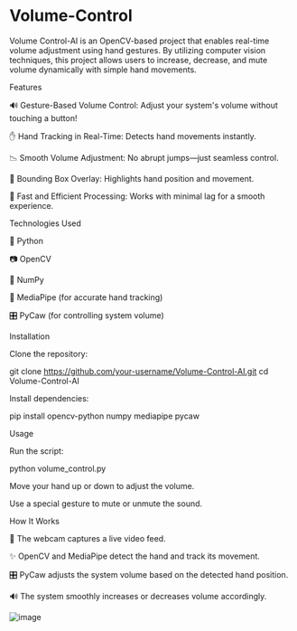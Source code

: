 # Volume-Control
Volume Control-AI is an OpenCV-based project that enables real-time volume adjustment using hand gestures. By utilizing computer vision techniques, this project allows users to increase, decrease, and mute volume dynamically with simple hand movements.

Features

🔊 Gesture-Based Volume Control: Adjust your system's volume without touching a button!

✋ Hand Tracking in Real-Time: Detects hand movements instantly.

📉 Smooth Volume Adjustment: No abrupt jumps—just seamless control.

🔲 Bounding Box Overlay: Highlights hand position and movement.

🚀 Fast and Efficient Processing: Works with minimal lag for a smooth experience.

Technologies Used

🐍 Python

📷 OpenCV

🔢 NumPy

🤖 MediaPipe (for accurate hand tracking)

🎛 PyCaw (for controlling system volume)

Installation

Clone the repository:

git clone https://github.com/your-username/Volume-Control-AI.git
cd Volume-Control-AI

Install dependencies:

pip install opencv-python numpy mediapipe pycaw

Usage

Run the script:

python volume_control.py

Move your hand up or down to adjust the volume.

Use a special gesture to mute or unmute the sound.

How It Works

📸 The webcam captures a live video feed.

✨ OpenCV and MediaPipe detect the hand and track its movement.

🎛 PyCaw adjusts the system volume based on the detected hand position.

🔊 The system smoothly increases or decreases volume accordingly.

![image](https://github.com/user-attachments/assets/6142553e-6678-47b9-a761-57ffc480b4d8)


